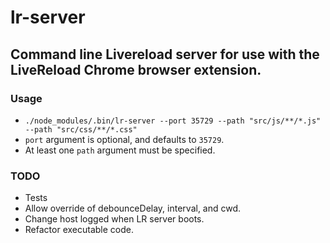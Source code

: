 # lr-server

## Command line Livereload server for use with the LiveReload Chrome browser extension.

### Usage

* `./node_modules/.bin/lr-server --port 35729 --path "src/js/**/*.js" --path "src/css/**/*.css"`
* `port` argument is optional, and defaults to `35729`.
* At least one `path` argument must be specified.

### TODO

* Tests
* Allow override of debounceDelay, interval, and cwd.
* Change host logged when LR server boots.
* Refactor executable code.

